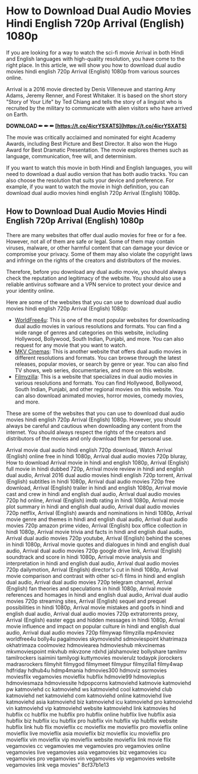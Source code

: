 # How to Download Dual Audio Movies Hindi English 720p Arrival (English) 1080p
 
If you are looking for a way to watch the sci-fi movie Arrival in both Hindi and English languages with high-quality resolution, you have come to the right place. In this article, we will show you how to download dual audio movies hindi english 720p Arrival (English) 1080p from various sources online.
 
Arrival is a 2016 movie directed by Denis Villeneuve and starring Amy Adams, Jeremy Renner, and Forest Whitaker. It is based on the short story "Story of Your Life" by Ted Chiang and tells the story of a linguist who is recruited by the military to communicate with alien visitors who have arrived on Earth.
 
**DOWNLOAD ✏ ✏ ✏ [https://t.co/4icrYSXATS](https://t.co/4icrYSXATS)**


 
The movie was critically acclaimed and nominated for eight Academy Awards, including Best Picture and Best Director. It also won the Hugo Award for Best Dramatic Presentation. The movie explores themes such as language, communication, free will, and determinism.
 
If you want to watch this movie in both Hindi and English languages, you will need to download a dual audio version that has both audio tracks. You can also choose the resolution that suits your device and preference. For example, if you want to watch the movie in high definition, you can download dual audio movies hindi english 720p Arrival (English) 1080p.
 
## How to Download Dual Audio Movies Hindi English 720p Arrival (English) 1080p
 
There are many websites that offer dual audio movies for free or for a fee. However, not all of them are safe or legal. Some of them may contain viruses, malware, or other harmful content that can damage your device or compromise your privacy. Some of them may also violate the copyright laws and infringe on the rights of the creators and distributors of the movies.
 
Therefore, before you download any dual audio movie, you should always check the reputation and legitimacy of the website. You should also use a reliable antivirus software and a VPN service to protect your device and your identity online.
 
Here are some of the websites that you can use to download dual audio movies hindi english 720p Arrival (English) 1080p:
 
- [WorldFree4u](https://worldfree4u.trade/): This is one of the most popular websites for downloading dual audio movies in various resolutions and formats. You can find a wide range of genres and categories on this website, including Hollywood, Bollywood, South Indian, Punjabi, and more. You can also request for any movie that you want to watch.
- [MKV Cinemas](https://www.mkvcinemas.nl/): This is another website that offers dual audio movies in different resolutions and formats. You can browse through the latest releases, popular movies, or search by genre or year. You can also find TV shows, web series, documentaries, and more on this website.
- [Filmyzilla](https://filmyzilla.me/): This is a website that specializes in dual audio movies in various resolutions and formats. You can find Hollywood, Bollywood, South Indian, Punjabi, and other regional movies on this website. You can also download animated movies, horror movies, comedy movies, and more.

These are some of the websites that you can use to download dual audio movies hindi english 720p Arrival (English) 1080p. However, you should always be careful and cautious when downloading any content from the internet. You should always respect the rights of the creators and distributors of the movies and only download them for personal use.
 
Arrival movie dual audio hindi english 720p download,  Watch Arrival (English) online free in hindi 1080p,  Arrival dual audio movies 720p bluray,  How to download Arrival movie in hindi and english 1080p,  Arrival (English) full movie in hindi dubbed 720p,  Arrival movie review in hindi and english dual audio,  Arrival 2016 dual audio movies hindi english 720p torrent,  Arrival (English) subtitles in hindi 1080p,  Arrival dual audio movies 720p free download,  Arrival (English) trailer in hindi and english 1080p,  Arrival movie cast and crew in hindi and english dual audio,  Arrival dual audio movies 720p hd online,  Arrival (English) imdb rating in hindi 1080p,  Arrival movie plot summary in hindi and english dual audio,  Arrival dual audio movies 720p netflix,  Arrival (English) awards and nominations in hindi 1080p,  Arrival movie genre and themes in hindi and english dual audio,  Arrival dual audio movies 720p amazon prime video,  Arrival (English) box office collection in hindi 1080p,  Arrival movie trivia and facts in hindi and english dual audio,  Arrival dual audio movies 720p youtube,  Arrival (English) behind the scenes in hindi 1080p,  Arrival movie quotes and dialogues in hindi and english dual audio,  Arrival dual audio movies 720p google drive link,  Arrival (English) soundtrack and score in hindi 1080p,  Arrival movie analysis and interpretation in hindi and english dual audio,  Arrival dual audio movies 720p dailymotion,  Arrival (English) director's cut in hindi 1080p,  Arrival movie comparison and contrast with other sci-fi films in hindi and english dual audio,  Arrival dual audio movies 720p telegram channel,  Arrival (English) fan theories and speculations in hindi 1080p,  Arrival movie references and homages in hindi and english dual audio,  Arrival dual audio movies 720p streaming sites,  Arrival (English) sequel and prequel possibilities in hindi 1080p,  Arrival movie mistakes and goofs in hindi and english dual audio,  Arrival dual audio movies 720p extratorrents proxy,  Arrival (English) easter eggs and hidden messages in hindi 1080p,  Arrival movie influence and impact on popular culture in hindi and english dual audio,  Arrival dual audio movies 720p filmywap filmyzilla mp4moviez worldfree4u bolly4u pagalmovies skymovieshd sdmoviespoint khatrimaza okhatrimaza coolmoviez hdmoviearea hdmovieshub mkvcinemas mkvmoviespoint mkvhub mkvzone rdxhd jalshamoviez bollyshare tamilmv tamilrockers isaimini tamilyogi kuttymovies movierulz todaypk jiorockers madrasrockers filmyhit filmygod filmymeet filmypur filmyzilla1 filmy4wap hdfriday hdhub4u hdmp4mania hdmovies300 hdmoviz ssrmovies moviesflix vegamovies movieflix hubflix hdmovie99 hdmovieplus hdmoviesmaza hdmoviessite hdpopcorns katmoviehd katmovie katmoviehd pw katmoviehd cc katmoviehd ws katmoviehd cool katmoviehd club katmoviehd net katmoviehd com katmoviehd online katmoviehd live katmoviehd asia katmoviehd biz katmoviehd icu katmoviehd pro katmoviehd vin katmoviehd vip katmoviehd website katmoviehd link katmovies hd hubflix cc hubflix me hubflix pro hubflix online hubflix live hubflix asia hubflix biz hubflix icu hubflix pro hubflix vin hubflix vip hubflix website hubflix link hub flix movieflix cc movieflix me movieflix pro movieflix online movieflix live movieflix asia movieflix biz movieflix icu movieflix pro movieflix vin movieflix vip movieflix website movieflix link movie flix vegamovies cc vegamovies me vegamovies pro vegamovies online vegamovies live vegamovies asia vegamovies biz vegamovies icu vegamovies pro vegamovies vin vegamovies vip vegamovies website vegamovies link vega movies"
 8cf37b1e13
 
